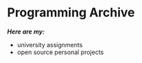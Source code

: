 # Programming Archive

***Here are my:***

* university assignments 
* open source personal projects
